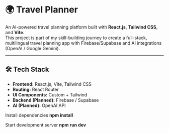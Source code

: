 # 🌍 Travel Planner

An AI-powered travel planning platform built with **React.js**, **Tailwind CSS**, and **Vite**.  
This project is part of my skill-building journey to create a full-stack, multilingual travel planning app with Firebase/Supabase and AI integrations (OpenAI / Google Gemini).

---

## 🛠️ Tech Stack
- **Frontend:** React.js, Vite, Tailwind CSS
- **Routing:** React Router
- **UI Components:** Custom + Tailwind
- **Backend (Planned):** Firebase / Supabase
- **AI (Planned):** OpenAI API

Install dependencies
**npm install**

Start development server
**npm run dev**
